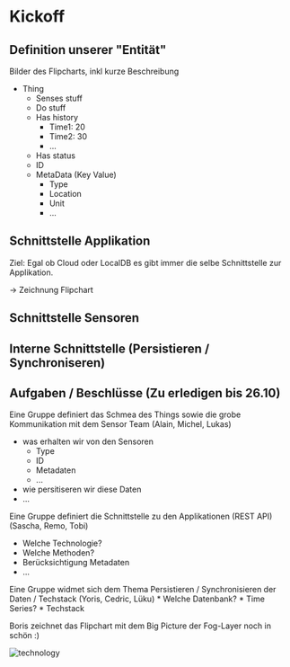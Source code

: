# Kickoff

## Definition unserer "Entität"

Bilder des Flipcharts, inkl kurze Beschreibung

* Thing
    * Senses stuff
    * Do stuff
    * Has history
        * Time1: 20
        * Time2: 30
        * ...
    * Has status
    * ID
    * MetaData (Key Value) 
        * Type
        * Location
        * Unit
        * ...


## Schnittstelle Applikation
Ziel: Egal ob Cloud oder LocalDB es gibt immer die selbe Schnittstelle zur Applikation.

-> Zeichnung Flipchart

## Schnittstelle Sensoren


## Interne Schnittstelle (Persistieren / Synchroniseren)




## Aufgaben / Beschlüsse (Zu erledigen bis 26.10)
Eine Gruppe definiert das Schmea des Things sowie die grobe Kommunikation mit dem Sensor Team (Alain, Michel, Lukas)
 * was erhalten wir von den Sensoren
    * Type
    * ID
    * Metadaten
    * ...
 * wie persitiseren wir diese Daten
 * ...

Eine Gruppe definiert die Schnittstelle zu den Applikationen (REST API) (Sascha, Remo, Tobi)
 * Welche Technologie? 
 * Welche Methoden? 
 * Berücksichtigung Metadaten
 * ...

Eine Gruppe widmet sich dem Thema Persistieren / Synchronisieren der Daten / Techstack (Yoris, Cedric, Lüku)
    * Welche Datenbank?
    * Time Series?
    * Techstack

Boris zeichnet das Flipchart mit dem Big Picture der Fog-Layer noch in schön :) 

![technology](https://media.giphy.com/media/xT5LMSleuVuCe24KLC/giphy.gif)
